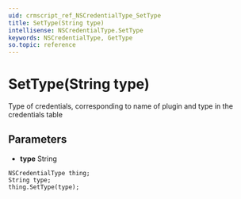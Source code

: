 ```yaml
---
uid: crmscript_ref_NSCredentialType_SetType
title: SetType(String type)
intellisense: NSCredentialType.SetType
keywords: NSCredentialType, GetType
so.topic: reference
---
```


# SetType(String type)

Type of credentials, corresponding to name of plugin and type in the credentials table

## Parameters

* **type** String

```crmscript
NSCredentialType thing;
String type;
thing.SetType(type);
```


